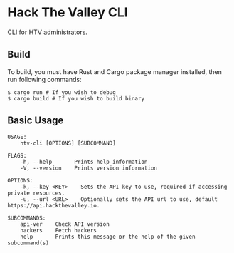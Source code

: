 # Hack The Valley CLI
CLI for HTV administrators.

## Build

To build, you must have Rust and Cargo package manager installed, then run following commands:

```
$ cargo run # If you wish to debug
$ cargo build # If you wish to build binary
```

## Basic Usage

```
USAGE:
    htv-cli [OPTIONS] [SUBCOMMAND]

FLAGS:
    -h, --help       Prints help information
    -V, --version    Prints version information

OPTIONS:
    -k, --key <KEY>    Sets the API key to use, required if accessing private resources.
    -u, --url <URL>    Optionally sets the API url to use, default https://api.hackthevalley.io.

SUBCOMMANDS:
    api-ver    Check API version
    hackers    Fetch hackers
    help       Prints this message or the help of the given subcommand(s)
```